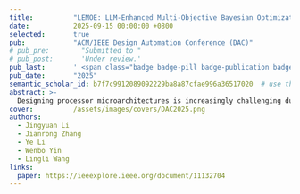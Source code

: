 ```yaml
---
title:          "LEMOE: LLM-Enhanced Multi-Objective Bayesian Optimization for Microarchitecture Exploration"
date:           2025-09-15 00:00:00 +0800
selected:       true
pub:            "ACM/IEEE Design Automation Conference (DAC)"
# pub_pre:        "Submitted to "
# pub_post:       'Under review.'
pub_last:       ' <span class="badge badge-pill badge-publication badge-success">CCF-A</span>'
pub_date:       "2025"
semantic_scholar_id: b7f7c9912089092229ba8a87cfae996a36517020  # use this to retrieve citation count
abstract: >-
  Designing processor microarchitectures is increasingly challenging due to a vast design space and the need to balance multiple metrics. Traditional algorithm-driven design space exploration (DSE) approaches often struggle to incorporate the extensive domain knowledge of expert architects. To address this, we introduce LEMOE, a multi-objective microarchitecture optimization framework that leverages large language model (LLM) to enhance an implicit Bayesian model. LEMOE features a program-aware warm-up phase utilizing LLM and LLVM to produce an initial design set with rich prior knowledge. By harnessing LLM’s contextual learning, our approach improves surrogate modeling and sampling under sparse data conditions. Experiment results show that LEMOE achieves a $22.8 \%$ improvement in energy efficiency with the same number of iterations and a $2.9 \times$ runtime speedup for the same target compared to prior works.
cover:          /assets/images/covers/DAC2025.png
authors:
  - Jingyuan Li 
  - Jianrong Zhang
  - Ye Li
  - Wenbo Yin
  - Lingli Wang
links:
  paper: https://ieeexplore.ieee.org/document/11132704
---
```

